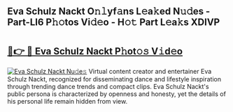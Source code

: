 ## Eva Schulz Nackt O𝚗𝚕yf𝚊ns L𝚎a𝚔ed N𝚞𝚍es - Part-LI6 P𝚑𝚘tos Vi𝚍𝚎o - H𝚘𝚝 Part L𝚎a𝚔s XDIVP

# <h2><a href="http://kf6xysm.oniu.top/?m=Eva+Schulz+Nackt">🔗👉 🔴 Eva Schulz Nackt P𝚑ot𝚘𝚜 V𝚒d𝚎o</a></h2>

[![Eva Schulz Nackt Nu𝚍e𝚜](https://i.imgur.com/0qMVB7G.gif)](http://kf6xysm.oniu.top/?m=Eva+Schulz+Nackt)
Virtual content creator and entertainer Eva Schulz Nackt, recognized for disseminating dance and lifestyle inspiration through trending dance trends and compact clips. Eva Schulz Nackt's public persona is characterized by openness and honesty, yet the details of his personal life remain hidden from view.  
